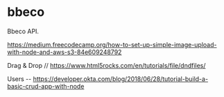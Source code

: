 # bbeco
Bbeco API.


https://medium.freecodecamp.org/how-to-set-up-simple-image-upload-with-node-and-aws-s3-84e609248792


Drag & Drop // https://www.html5rocks.com/en/tutorials/file/dndfiles/


Users -- https://developer.okta.com/blog/2018/06/28/tutorial-build-a-basic-crud-app-with-node
